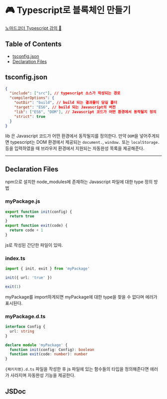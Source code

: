 # 🎮 Typescript로 블록체인 만들기

[노마드코더 Typescript 강의 🚀](https://nomadcoders.co/typescript-for-beginners)

## Table of Contents
- [tsconfig.json](https://github.com/Lecture-Summary/typechain#tsconfig.json)
- [Declaration Files](https://github.com/Lecture-Summary/typechain#Declaration-Files)

## tsconfig.json

```json
{
  "include": ["src"], // typescript 소스가 작성되는 경로
  "compilerOptions": {
    "outDir": "build", // build 되는 결과물이 담길 폴더
    "target": "ES6", // build 되는 Javascript의 버전
    "lib": ["ES6", "DOM"], // Javascript 코드가 어떤 환경에서 동작될지 정의
    "strict": true
  }
}
```

lib 은 Javascript 코드가 어떤 환경에서 동작될지를 정의한다.
만약 `DOM`을 넣어주게되면 typescript는 DOM 환경에서 제공되는 `document.`, `window.` 또는 `localStorage.`등을 입력하였을 때 브라우저 환경에서 지원되는 자동완성 목록을 제공해준다.

---

## Declaration Files

npm으로 설치한 node_modules에 존재하는 Javascript 파일에 대한 type 정의 방법

### myPackage.js
```js
export function init(config) {
  return true
}
export function exit(code) {
  return code + 1
}
```
js로 작성된 간단한 파일이 있따.

### index.ts
```ts
import { init, exit } from 'myPackage'

init({ url: 'true' })

exit(1)
```
myPackage를 import하게되면 myPackage에 대한 type을 찾을 수 없다며 에러가 표시된다.

### myPackage.d.ts
```ts
interface Config {
  url: string
}

declare module 'myPackage' {
  function init(config: Config): boolean
  function exit(code: number): number
}
```
`{패키지명}.d.ts` 파일을 작성한 후 js 파일에 있는 함수들의 타입을 정의해준다면 에러가 사라지며 자동완성 기능을 제공한다.

## JSDoc